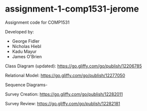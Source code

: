 # assignment-1-comp1531-jerome
Assignment code for COMP1531

Developed by:
 - George Fidler
 - Nicholas Hiebl
 - Kadu Mayur
 - James O'Brien

 Class Diagram (updated):
 https://go.gliffy.com/go/publish/12206785

 Relational Model:
 https://go.gliffy.com/go/publish/12277050

 Sequence Diagrams-

 Survey Creation:
 https://go.gliffy.com/go/publish/12282011

 Survey Review:
 https://go.gliffy.com/go/publish/12282181
